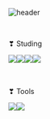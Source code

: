 

<!--
**epepssp/epepssp** is a ✨ _special_ ✨ repository because its `README.md` (this file) appears on your GitHub profile.

Here are some ideas to get you started:

- 🔭 I’m currently working on ...
- 🌱 I’m currently learning ...
- 👯 I’m looking to collaborate on ...
- 🤔 I’m looking for help with ...
- 💬 Ask me about ...
- 📫 How to reach me: ...
- 😄 Pronouns: ...
- ⚡ Fun fact: ...
-->

![header](https://capsule-render.vercel.app/api?type=cylinder&color=00FA9A&height=80&section=header&text=Hi,&nbsp;there!&nbsp;&nbsp;I'm&nbsp;YeJin&nbsp;Jang&fontSize=30)



<br>

❣ Studing
<div class="dosis" style="display: flex;">
  <img src="https://img.shields.io/badge/Springboot-6DB33F?style=Flat-square&logo=Springboot&logoColor=white">
  <img src="https://img.shields.io/badge/Thymeleaf-005F0F?style=Flat-square&logo=Thymeleaf&logoColor=white">
  <img src="https://img.shields.io/badge/Oracle-F80000?style=Flat-square&logo=Oracle&logoColor=white">
  <img src="https://img.shields.io/badge/Javascript-F7DF1E?style=Flat-square&logo=Javascript&logoColor=white">
</div>

<br>
<br>

❣ Tools
<div style="display: flex;">
<img src="https://img.shields.io/badge/Eclipseide-2C2255?style=Flat-square&logo=Eclipseide&logoColor=white">
  <img src="https://img.shields.io/badge/Github-181717?style=Flat-square&logo=Github&logoColor=white">
</div>
